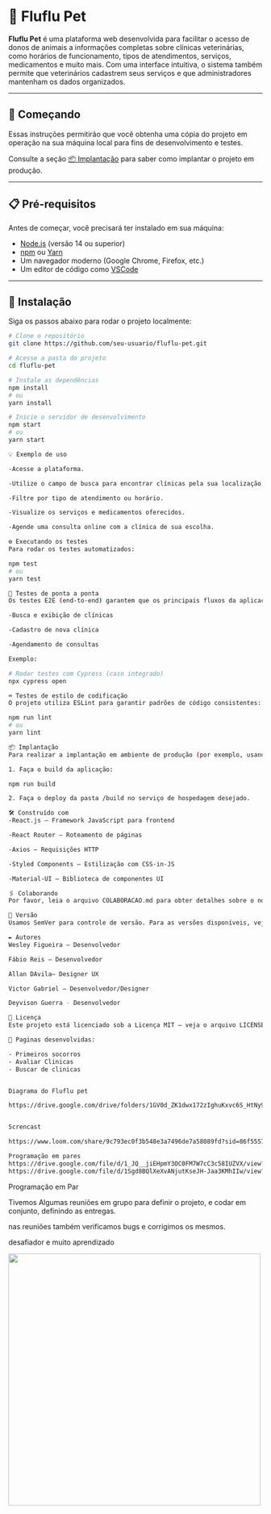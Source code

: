 # 🐾 Fluflu Pet

**Fluflu Pet** é uma plataforma web desenvolvida para facilitar o acesso de donos de animais a informações completas sobre clínicas veterinárias, como horários de funcionamento, tipos de atendimentos, serviços, medicamentos e muito mais. Com uma interface intuitiva, o sistema também permite que veterinários cadastrem seus serviços e que administradores mantenham os dados organizados.

---

## 🚀 Começando

Essas instruções permitirão que você obtenha uma cópia do projeto em operação na sua máquina local para fins de desenvolvimento e testes.

Consulte a seção [📦 Implantação](#📦-implantação) para saber como implantar o projeto em produção.

---

## 📋 Pré-requisitos

Antes de começar, você precisará ter instalado em sua máquina:

- [Node.js](https://nodejs.org/) (versão 14 ou superior)
- [npm](https://www.npmjs.com/) ou [Yarn](https://yarnpkg.com/)
- Um navegador moderno (Google Chrome, Firefox, etc.)
- Um editor de código como [VSCode](https://code.visualstudio.com/)

---

## 🔧 Instalação

Siga os passos abaixo para rodar o projeto localmente:



```bash
# Clone o repositório
git clone https://github.com/seu-usuario/fluflu-pet.git

# Acesse a pasta do projeto
cd fluflu-pet

# Instale as dependências
npm install
# ou
yarn install

# Inicie o servidor de desenvolvimento
npm start
# ou
yarn start

💡 Exemplo de uso

-Acesse a plataforma.

-Utilize o campo de busca para encontrar clínicas pela sua localização.

-Filtre por tipo de atendimento ou horário.

-Visualize os serviços e medicamentos oferecidos.

-Agende uma consulta online com a clínica de sua escolha.

⚙️ Executando os testes
Para rodar os testes automatizados:

npm test
# ou
yarn test

🔩 Testes de ponta a ponta
Os testes E2E (end-to-end) garantem que os principais fluxos da aplicação funcionem corretamente, como:

-Busca e exibição de clínicas

-Cadastro de nova clínica

-Agendamento de consultas

Exemplo:

# Rodar testes com Cypress (caso integrado)
npx cypress open

⌨️ Testes de estilo de codificação
O projeto utiliza ESLint para garantir padrões de código consistentes:

npm run lint
# ou
yarn lint

📦 Implantação
Para realizar a implantação em ambiente de produção (por exemplo, usando Vercel, Netlify ou Heroku):

1. Faça o build da aplicação:

npm run build

2. Faça o deploy da pasta /build no serviço de hospedagem desejado.

🛠️ Construído com
-React.js – Framework JavaScript para frontend

-React Router – Roteamento de páginas

-Axios – Requisições HTTP

-Styled Components – Estilização com CSS-in-JS

-Material-UI – Biblioteca de componentes UI

🖇️ Colaborando
Por favor, leia o arquivo COLABORACAO.md para obter detalhes sobre o nosso código de conduta e o processo para nos enviar pull requests.

📌 Versão
Usamos SemVer para controle de versão. Para as versões disponíveis, veja as tags neste repositório.

✒️ Autores
Wesley Figueira – Desenvolvedor

Fábio Reis – Desenvolvedor

Allan DAvila– Designer UX

Victor Gabriel – Desenvolvedor/Designer

Deyvison Guerra - Desenvolvedor

📄 Licença
Este projeto está licenciado sob a Licença MIT – veja o arquivo LICENSE.md para detalhes.

📄 Paginas desenvolvidas:

- Primeiros socorros
- Avaliar Clinicas
- Buscar de clinicas


Diagrama do Fluflu pet

https://drive.google.com/drive/folders/1GV0d_ZK1dwx172zIghuKxvc6S_HtNy9J


Screncast

https://www.loom.com/share/9c793ec0f3b548e3a7496de7a58089fd?sid=86f55576-3fb0-49c6-8863-1eebf6f85ccc

Programação em pares
https://drive.google.com/file/d/1_JQ__jiEHpmY3OC0FM7W7cC3c58IUZVX/view?usp=drive_link
https://drive.google.com/file/d/1Sgd8BQlXeXvANjutKseJH-Jaa3KMhIIw/view?usp=drive_link
````

Programação em Par


Tivemos Algumas reuniões em grupo para definir o projeto, e codar em conjunto, definindo as entregas.

 nas reuniões também verificamos  bugs e  corrigimos os mesmos.

desafiador e muito aprendizado 

<div>
  
  <img height="500em" width="500em" src="/time/imagem1.jpg" width= />


</div>




